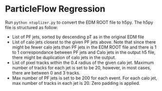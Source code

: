 # ParticleFlow Regression

Run `python ntuplizer.py` to convert the EDM ROOT file to h5py.
The h5py file is structured as follow:
- List of PF jets, sorted by descending pT as in the original EDM file
- List of calo jets closest to the given PF jets above. Note that since there might be fewer calo jets than PF jets in the EDM ROOT file and there is 1 to 1 correspondance between PF jets and Calo jets in the output h5 file, there might be duplication of calo jets in the output.
- List of pixel tracks within the 0.4 radius of the given calo jet. Maximum number of tracks for each jet is set to be 20, however, in most cases, there are between 0 and 3 tracks.
- Max number of PF jets is set to be 200 for each event. For each calo jet, max number of tracks in each jet is 20. Zero padding is applied.

